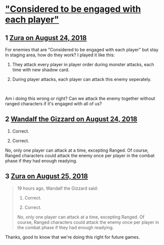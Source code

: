 # [&quot;Considered to be engaged with each player&quot;](https://community.fantasyflightgames.com/topic/281513-considered-to-be-engaged-with-each-player/)

## 1 [Zura on August 24, 2018](https://community.fantasyflightgames.com/topic/281513-considered-to-be-engaged-with-each-player/?do=findComment&comment=3450427)

For enemies that are "Considered to be engaged with each player" but stay in staging area, how do they work? I played it like this:

1) They attack every player in player order during monster attacks, each time with new shadow card.

2) During player attacks, each player can attack this enemy seperately.

 

Am i doing this wrong or right? Can we attack the enemy together without ranged characters if it's engaged with all of us?

## 2 [Wandalf the Gizzard on August 24, 2018](https://community.fantasyflightgames.com/topic/281513-considered-to-be-engaged-with-each-player/?do=findComment&comment=3450519)

1) Correct.

2) Correct.

No, only one player can attack at a time, excepting Ranged. Of course, Ranged characters could attack the enemy once per player in the combat phase if they had enough readying.

## 3 [Zura on August 25, 2018](https://community.fantasyflightgames.com/topic/281513-considered-to-be-engaged-with-each-player/?do=findComment&comment=3451267)

> 19 hours ago, Wandalf the Gizzard said:
> 
> 1) Correct.
> 
> 2) Correct.
> 
> No, only one player can attack at a time, excepting Ranged. Of course, Ranged characters could attack the enemy once per player in the combat phase if they had enough readying.

Thanks, good to know that we're doing this right for future games.


